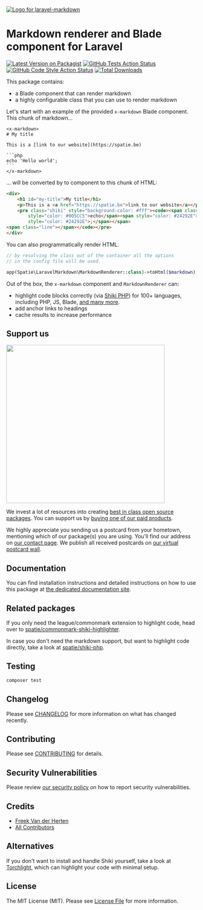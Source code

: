 <div align="left">
    <a href="https://spatie.be/open-source?utm_source=github&utm_medium=banner&utm_campaign=laravel-markdown">
      <picture>
        <source media="(prefers-color-scheme: dark)" srcset="https://spatie.be/packages/header/laravel-markdown/html/dark.webp">
        <img alt="Logo for laravel-markdown" src="https://spatie.be/packages/header/laravel-markdown/html/light.webp">
      </picture>
    </a>

<h1>Markdown renderer and Blade component for Laravel</h1>

[![Latest Version on Packagist](https://img.shields.io/packagist/v/spatie/laravel-markdown.svg?style=flat-square)](https://packagist.org/packages/spatie/laravel-markdown)
[![GitHub Tests Action Status](https://img.shields.io/github/actions/workflow/status/spatie/laravel-markdown/run-tests.yml?label=Tests&branch=main)](https://github.com/spatie/laravel-markdown/actions?query=workflow%3Arun-tests+branch%3Amain)
[![GitHub Code Style Action Status](https://img.shields.io/github/actions/workflow/status/spatie/laravel-markdown/php-cs-fixer.yml?label=Code%20Style&branch=main)](https://github.com/spatie/laravel-markdown/actions?query=workflow%3A"Check+%26+fix+styling"+branch%3Amain)
[![Total Downloads](https://img.shields.io/packagist/dt/spatie/laravel-markdown.svg?style=flat-square)](https://packagist.org/packages/spatie/laravel-markdown)
    
</div>

This package contains:

- a Blade component that can render markdown
- a highly configurable class that you can use to render markdown

Let's start with an example of the provided `x-markdown` Blade component. This chunk of markdown...

````blade
<x-markdown>
# My title

This is a [link to our website](https://spatie.be)

```php
echo 'Hello world';
```
</x-markdown>
````

... will be converted by to component to this chunk of HTML:

```html
<div>
    <h1 id="my-title">My title</h1>
    <p>This is a <a href="https://spatie.be">link to our website</a></p>
    <pre class="shiki" style="background-color: #fff"><code><span class="line"><span
        style="color: #005CC5">echo</span><span style="color: #24292E"> </span><span style="color: #032F62">&#39;Hello world&#39;</span><span
        style="color: #24292E">;</span></span>
<span class="line"></span></code></pre>
</div>
```

You can also programmatically render HTML.

```php
// by resolving the class out of the container all the options
// in the config file will be used.

app(Spatie\LaravelMarkdown\MarkdownRenderer::class)->toHtml($markdown);
```

Out of the box, the `x-markdown` component and `MarkdownRenderer` can:

- highlight code blocks correctly (via [Shiki PHP](https://github.com/spatie/shiki-php)) for 100+ languages, including PHP, JS, Blade, [and many more](https://github.com/shikijs/shiki/blob/main/docs/languages.md).
- add anchor links to headings
- cache results to increase performance

## Support us

[<img src="https://github-ads.s3.eu-central-1.amazonaws.com/laravel-markdown.jpg?t=1" width="419px" />](https://spatie.be/github-ad-click/laravel-markdown)

We invest a lot of resources into creating [best in class open source packages](https://spatie.be/open-source). You can support us by [buying one of our paid products](https://spatie.be/open-source/support-us).

We highly appreciate you sending us a postcard from your hometown, mentioning which of our package(s) you are using. You'll find our address on [our contact page](https://spatie.be/about-us). We publish all received postcards on [our virtual postcard wall](https://spatie.be/open-source/postcards).

## Documentation

You can find installation instructions and detailed instructions on how to use this package at [the dedicated documentation site](https://docs.spatie.be/laravel-markdown/v1/introduction/).

## Related packages

If you only need the league/commonmark extension to highlight code, head over to [spatie/commonmark-shiki-highlighter](https://github.com/spatie/commonmark-shiki-highlighter).

In case you don't need the markdown support, but want to highlight code directly, take a look at [spatie/shiki-php](https://github.com/spatie/shiki-php).

## Testing

```bash
composer test
```

## Changelog

Please see [CHANGELOG](CHANGELOG.md) for more information on what has changed recently.

## Contributing

Please see [CONTRIBUTING](https://github.com/spatie/.github/blob/main/CONTRIBUTING.md) for details.

## Security Vulnerabilities

Please review [our security policy](../../security/policy) on how to report security vulnerabilities.

## Credits

- [Freek Van der Herten](https://github.com/freekmurze)
- [All Contributors](../../contributors)

## Alternatives

If you don't want to install and handle Shiki yourself, take a look at [Torchlight](https://torchlight.dev), which can highlight your code with minimal setup.

## License

The MIT License (MIT). Please see [License File](LICENSE.md) for more information.
